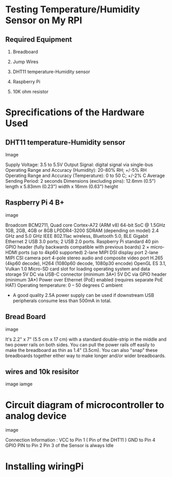 # Testing Temperature/Humidity Sensor on My RPI

## Required Equipment

1) Breadboard

2) Jump Wires

3) DHT11 temperature-Humidity sensor

4) Raspberry Pi

5) 10K ohm resistor


# Sprecifications of the Hardware Used



## DHT11 temperature-Humidity sensor

Image 

Supply Voltage: 3.5 to 5.5V
Output Signal: digital signal via single-bus
Operating Range and Accuracy (Humidity): 20-80% RH; +/-5% RH
Operating Range and Accuracy (Temperature): 0 to 50 C; +/-2% C
Average Sending Period: 2 seconds
Dimensions (excluding pins): 12.6mm (0.5") length x 5.83mm (0.23") width x 16mm (0.63") height

## Raspberry Pi 4 B+ 


image 

Broadcom BCM2711, Quad core Cortex-A72 (ARM v8) 64-bit SoC @ 1.5GHz
1GB, 2GB, 4GB or 8GB LPDDR4-3200 SDRAM (depending on model)
2.4 GHz and 5.0 GHz IEEE 802.11ac wireless, Bluetooth 5.0, BLE
Gigabit Ethernet
2 USB 3.0 ports; 2 USB 2.0 ports.
Raspberry Pi standard 40 pin GPIO header (fully backwards compatible with previous boards)
2 × micro-HDMI ports (up to 4kp60 supported)
2-lane MIPI DSI display port
2-lane MIPI CSI camera port
4-pole stereo audio and composite video port
H.265 (4kp60 decode), H264 (1080p60 decode, 1080p30 encode)
OpenGL ES 3.1, Vulkan 1.0
Micro-SD card slot for loading operating system and data storage
5V DC via USB-C connector (minimum 3A*)
5V DC via GPIO header (minimum 3A*)
Power over Ethernet (PoE) enabled (requires separate PoE HAT)
Operating temperature: 0 – 50 degrees C ambient
* A good quality 2.5A power supply can be used if downstream USB peripherals consume less than 500mA in total.


## Bread Board 



image 

It's 2.2" x 7" (5.5 cm x 17 cm) with a standard double-strip in the middle and two power rails on both sides. 
You can pull the power rails off easily to make the breadboard as thin as 1.4" (3.5cm). 
You can also "snap" these breadboards together either way to make longer and/or wider breadboards.


## wires and 10k resisitor 

image iamge 


# Circuit diagram of microcontroller to analog device

image 


Connection Information : VCC to Pin 1 ( Pin of the DHT11 )
                         GND to Pin 4
                         GPIO PIN to Pin 2 
                         Pin 3 of the Sensor is always Idle 
                         

# Installing wiringPi




